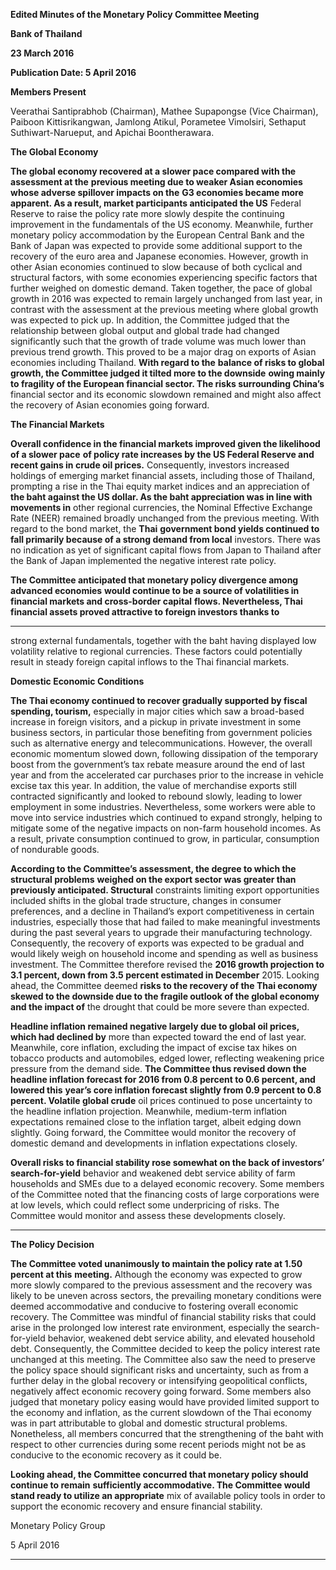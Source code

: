 **Edited Minutes of the Monetary Policy Committee Meeting**

**Bank of Thailand**

**23 March 2016**

**Publication Date: 5 April 2016**

**Members Present**

Veerathai Santiprabhob (Chairman), Mathee Supapongse (Vice Chairman), Paiboon
Kittisrikangwan, Jamlong Atikul, Porametee Vimolsiri, Sethaput Suthiwart-Narueput, and
Apichai Boontherawara.

**The Global Economy**

**The global economy recovered at a slower pace compared with the assessment at the**
**previous meeting due to weaker Asian economies whose adverse spillover impacts on the**
**G3 economies became more apparent. As a result, market participants anticipated the US**
Federal Reserve to raise the policy rate more slowly despite the continuing improvement in
the fundamentals of the US economy. Meanwhile, further monetary policy accommodation
by the European Central Bank and the Bank of Japan was expected to provide some
additional support to the recovery of the euro area and Japanese economies. However,
growth in other Asian economies continued to slow because of both cyclical and structural
factors, with some economies experiencing specific factors that further weighed on
domestic demand. Taken together, the pace of global growth in 2016 was expected to
remain largely unchanged from last year, in contrast with the assessment at the previous
meeting where global growth was expected to pick up. In addition, the Committee judged
that the relationship between global output and global trade had changed significantly such
that the growth of trade volume was much lower than previous trend growth. This proved
to be a major drag on exports of Asian economies including Thailand. **With regard to the**
**balance of risks to global growth, the Committee judged it tilted more to the downside**
**owing mainly to fragility of the European financial sector. The risks surrounding China’s**
financial sector and its economic slowdown remained and might also affect the recovery of
Asian economies going forward.

**The Financial Markets**

**Overall confidence in the financial markets improved given the likelihood of a slower pace**
**of policy rate increases by the US Federal Reserve and recent gains in crude oil prices.**
Consequently, investors increased holdings of emerging market financial assets, including
those of Thailand, prompting a rise in the Thai equity market indices and an appreciation of
**the baht against the US dollar. As the baht appreciation was in line with movements in**
other regional currencies, the Nominal Effective Exchange Rate (NEER) remained broadly
unchanged from the previous meeting. With regard to the bond market, the **Thai**
**government bond yields continued to fall primarily because of a strong demand from local**
investors. There was no indication as yet of significant capital flows from Japan to Thailand
after the Bank of Japan implemented the negative interest rate policy.

**The Committee anticipated that monetary policy divergence among advanced economies**
**would continue to be a source of volatilities in financial markets and cross-border capital**
**flows. Nevertheless, Thai financial assets proved attractive to foreign investors thanks to**


-----

strong external fundamentals, together with the baht having displayed low volatility relative
to regional currencies. These factors could potentially result in steady foreign capital inflows
to the Thai financial markets.

**Domestic Economic Conditions**

**The Thai economy continued to recover gradually supported by fiscal spending, tourism,**
especially in major cities which saw a broad-based increase in foreign visitors, and a pickup
in private investment in some business sectors, in particular those benefiting from
government policies such as alternative energy and telecommunications. However, the
overall economic momentum slowed down, following dissipation of the temporary boost
from the government’s tax rebate measure around the end of last year and from the
accelerated car purchases prior to the increase in vehicle excise tax this year. In addition,
the value of merchandise exports still contracted significantly and looked to rebound slowly,
leading to lower employment in some industries. Nevertheless, some workers were able to
move into service industries which continued to expand strongly, helping to mitigate some
of the negative impacts on non-farm household incomes. As a result, private consumption
continued to grow, in particular, consumption of nondurable goods.

**According to the Committee’s assessment, the degree to which the structural problems**
**weighed on the export sector was greater than previously anticipated. Structural**
constraints limiting export opportunities included shifts in the global trade structure,
changes in consumer preferences, and a decline in Thailand’s export competitiveness in
certain industries, especially those that had failed to make meaningful investments during
the past several years to upgrade their manufacturing technology. Consequently, the
recovery of exports was expected to be gradual and would likely weigh on household
income and spending as well as business investment. The Committee therefore revised the
**2016 growth projection to 3.1 percent, down from 3.5 percent estimated in December**
2015. Looking ahead, the Committee deemed **risks to the recovery of the Thai economy**
**skewed to the downside due to the fragile outlook of the global economy and the impact of**
the drought that could be more severe than expected.

**Headline inflation remained negative largely due to global oil prices, which had declined by**
more than expected toward the end of last year. Meanwhile, core inflation, excluding the
impact of excise tax hikes on tobacco products and automobiles, edged lower, reflecting
weakening price pressure from the demand side. **The Committee thus revised down the**
**headline inflation forecast for 2016 from 0.8 percent to 0.6 percent, and lowered this**
**year’s core inflation forecast slightly from 0.9 percent to 0.8 percent. Volatile global crude**
oil prices continued to pose uncertainty to the headline inflation projection. Meanwhile,
medium-term inflation expectations remained close to the inflation target, albeit edging
down slightly. Going forward, the Committee would monitor the recovery of domestic
demand and developments in inflation expectations closely.

**Overall risks to financial stability rose somewhat on the back of investors’ search-for-yield**
behavior and weakened debt service ability of farm households and SMEs due to a delayed
economic recovery. Some members of the Committee noted that the financing costs of
large corporations were at low levels, which could reflect some underpricing of risks. The
Committee would monitor and assess these developments closely.


-----

**The Policy Decision**

**The Committee voted unanimously to maintain the policy rate at 1.50 percent at this**
**meeting.** Although the economy was expected to grow more slowly compared to the
previous assessment and the recovery was likely to be uneven across sectors, the prevailing
monetary conditions were deemed accommodative and conducive to fostering overall
economic recovery. The Committee was mindful of financial stability risks that could arise in
the prolonged low interest rate environment, especially the search-for-yield behavior,
weakened debt service ability, and elevated household debt. Consequently, the Committee
decided to keep the policy interest rate unchanged at this meeting. The Committee also saw
the need to preserve the policy space should significant risks and uncertainty, such as from
a further delay in the global recovery or intensifying geopolitical conflicts, negatively affect
economic recovery going forward. Some members also judged that monetary policy easing
would have provided limited support to the economy and inflation, as the current
slowdown of the Thai economy was in part attributable to global and domestic structural
problems. Nonetheless, all members concurred that the strengthening of the baht with
respect to other currencies during some recent periods might not be as conducive to the
economic recovery as it could be.

**Looking ahead, the Committee concurred that monetary policy should continue to remain**
**sufficiently accommodative. The Committee would stand ready to utilize an appropriate**
mix of available policy tools in order to support the economic recovery and ensure financial
stability.

Monetary Policy Group

5 April 2016


-----

